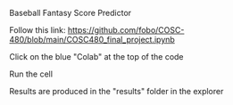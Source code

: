 Baseball Fantasy Score Predictor

Follow this link:
https://github.com/fobo/COSC-480/blob/main/COSC480_final_project.ipynb

Click on the blue "Colab" at the top of the code

Run the cell

Results are produced in the "results" folder in the explorer

